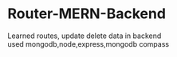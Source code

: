 # Router-MERN-Backend
Learned routes, update delete data in backend
<br>
used mongodb,node,express,mongodb compass
